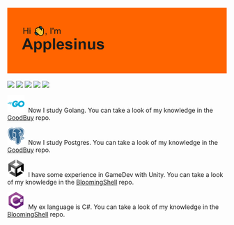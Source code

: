 <img
  src="header.png"
  alt="Hi 👋, I'm Applesinus" />

![](https://github-profile-summary-cards.vercel.app/api/cards/profile-details?username=applesinus&theme=gruvbox)
![](https://github-profile-summary-cards.vercel.app/api/cards/most-commit-language?username=applesinus&theme=gruvbox)
![](https://github-profile-summary-cards.vercel.app/api/cards/repos-per-language?username=applesinus&theme=gruvbox)
![](https://github-profile-summary-cards.vercel.app/api/cards/stats?username=applesinus&theme=gruvbox)
![](https://github-profile-summary-cards.vercel.app/api/cards/productive-time?username=applesinus&theme=gruvbox)

<div>
  <p>
    <img src="https://raw.githubusercontent.com/devicons/devicon/55609aa5bd817ff167afce0d965585c92040787a/icons/go/go-original-wordmark.svg" title="Go" alt="Go" width="40" height="40"/>&nbsp;
    Now I study Golang. You can take a look of my knowledge in the <a href="https://github.com/applesinus/GoodBuy">GoodBuy</a> repo.
  </p>
  <p>
    <img src="https://raw.githubusercontent.com/devicons/devicon/55609aa5bd817ff167afce0d965585c92040787a/icons/postgresql/postgresql-plain.svg" title="Postgres" alt="Postgres" width="40" height="40"/>&nbsp;
    Now I study Postgres. You can take a look of my knowledge in the <a href="https://github.com/applesinus/GoodBuy">GoodBuy</a> repo.
  </p>
  <p>
    <img src="https://raw.githubusercontent.com/devicons/devicon/55609aa5bd817ff167afce0d965585c92040787a/icons/unity/unity-original.svg" title="Unity" alt="Unity" width="40" height="40"/>&nbsp;
    I have some experience in GameDev with Unity. You can take a look of my knowledge in the <a href="https://github.com/applesinus/BloomingShell">BloomingShell</a> repo.
  </p>
  <p>
    <img src="https://raw.githubusercontent.com/devicons/devicon/55609aa5bd817ff167afce0d965585c92040787a/icons/csharp/csharp-original.svg" title="C#" alt="C#" width="40" height="40"/>&nbsp;
    My ex language is C#. You can take a look of my knowledge in the <a href="https://github.com/applesinus/BloomingShell">BloomingShell</a> repo.
  </p>
</div>
